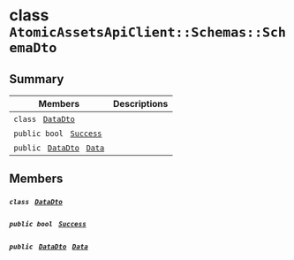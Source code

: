 # class `AtomicAssetsApiClient::Schemas::SchemaDto` 

## Summary

 Members                                | Descriptions                                
----------------------------------------|---------------------------------------------
`class ` [`DataDto`](AtomicAssetsApiClient--Schemas--SchemaDto--DataDto.md)        | 
`public bool ` [`Success`](#class_atomic_assets_api_client_1_1_schemas_1_1_schema_dto_1a506fb037fbb6bfe8f254c021a2c3cfac) | 
`public ` [`DataDto`](AtomicAssetsApiClient--Schemas--SchemaDto--DataDto.md)` ` [`Data`](#class_atomic_assets_api_client_1_1_schemas_1_1_schema_dto_1a65c0779654774581967081cf3136bd84) | 

## Members

##### `class ` [`DataDto`](AtomicAssetsApiClient--Schemas--SchemaDto--DataDto.md) 

##### `public bool ` [`Success`](#class_atomic_assets_api_client_1_1_schemas_1_1_schema_dto_1a506fb037fbb6bfe8f254c021a2c3cfac) 

##### `public ` [`DataDto`](AtomicAssetsApiClient--Schemas--SchemaDto--DataDto.md)` ` [`Data`](#class_atomic_assets_api_client_1_1_schemas_1_1_schema_dto_1a65c0779654774581967081cf3136bd84) 

